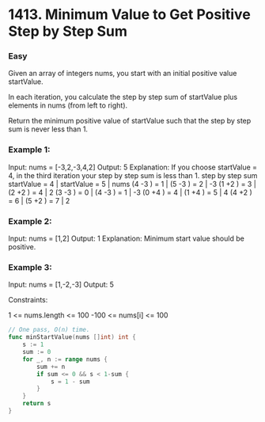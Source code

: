 # 1413. Minimum Value to Get Positive Step by Step Sum

### Easy

Given an array of integers nums, you start with an initial positive value startValue.

In each iteration, you calculate the step by step sum of startValue plus elements in nums (from left to right).

Return the minimum positive value of startValue such that the step by step sum is never less than 1.

### Example 1:

Input: nums = [-3,2,-3,4,2]
Output: 5
Explanation: If you choose startValue = 4, in the third iteration your step by step sum is less than 1.
step by step sum
startValue = 4 | startValue = 5 | nums
  (4 -3 ) = 1  | (5 -3 ) = 2    |  -3
  (1 +2 ) = 3  | (2 +2 ) = 4    |   2
  (3 -3 ) = 0  | (4 -3 ) = 1    |  -3
  (0 +4 ) = 4  | (1 +4 ) = 5    |   4
  (4 +2 ) = 6  | (5 +2 ) = 7    |   2

### Example 2:

Input: nums = [1,2]
Output: 1
Explanation: Minimum start value should be positive. 

### Example 3:

Input: nums = [1,-2,-3]
Output: 5

Constraints:

1 <= nums.length <= 100
-100 <= nums[i] <= 100

```go
// One pass, O(n) time.
func minStartValue(nums []int) int {
    s := 1
    sum := 0
    for _, n := range nums {
        sum += n
        if sum <= 0 && s < 1-sum {
            s = 1 - sum
        }
    }
    return s
}
```